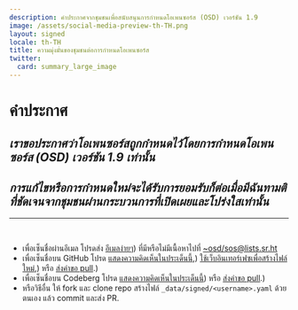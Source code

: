 ```yaml
---
description: คำประกาศจากชุมชนเพื่อสนับสนุนการกำหนดโอเพนซอร์ส (OSD) เวอร์ชัน 1.9
image: /assets/social-media-preview-th-TH.png
layout: signed
locale: th-TH
title: ความมุ่งมั่นของชุมชนต่อการกำหนดโอเพนซอร์ส
twitter:
  card: summary_large_image
---
```

# **คำประกาศ**

## *เราขอประกาศว่าโอเพนซอร์สถูกกำหนดไว้โดยการกำหนดโอเพนซอร์ส (OSD) เวอร์ชัน 1.9 เท่านั้น*

## *การแก้ไขหรือการกำหนดใหม่จะได้รับการยอมรับก็ต่อเมื่อมีฉันทามติที่ชัดเจนจากชุมชนผ่านกระบวนการที่เปิดเผยและโปร่งใสเท่านั้น*

---
<br>

- เพื่อเซ็นชื่อผ่านอีเมล โปรดส่ง [อีเมลง่ายๆ](https://useplaintext.email/)) ที่มีหรือไม่มีเนื้อหาไปที่ [~osd/sos@lists.sr.ht](mailto:~osd/sos@lists.sr.ht)
- เพื่อเซ็นชื่อบน GitHub โปรด [แสดงความคิดเห็นในประเด็นนี้](https://github.com/OpenSourceDefinition/sos/issues/1),) [ใช้เว็บอินเทอร์เฟซเพื่อสร้างไฟล์ใหม่](https://github.com/OpenSourceDefinition/sos/new/main/_data/signed),) หรือ [ส่งคำขอ pull](https://github.com/OpenSourceDefinition/sos/pulls).)
- เพื่อเซ็นชื่อบน Codeberg โปรด [แสดงความคิดเห็นในประเด็นนี้](https://codeberg.org/osd/sos/issues/1)) หรือ [ส่งคำขอ pull](https://codeberg.org/osd/sos/pulls).)
- หรือวิธีอื่น ให้ fork และ clone repo สร้างไฟล์ `_data/signed/<username>.yaml` ด้วยตนเอง แล้ว commit และส่ง PR.